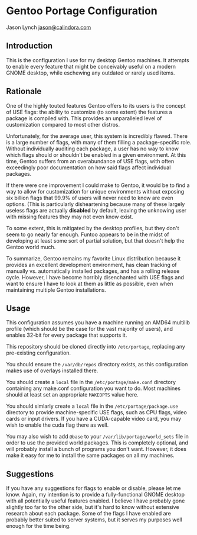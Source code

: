 # Gentoo Portage Configuration

Jason Lynch <jason@calindora.com>

## Introduction

This is the configuration I use for my desktop Gentoo machines. It attempts to
enable every feature that might be conceivably useful on a modern GNOME desktop,
while eschewing any outdated or rarely used items.

## Rationale

One of the highly touted features Gentoo offers to its users is the concept of
USE flags: the ability to customize (to some extent) the features a package is
compiled with. This provides an unparalleled level of customization compared to
most other distros.

Unfortunately, for the average user, this system is incredibly flawed. There is
a large number of flags, with many of them filling a package-specific role.
Without individually auditing each package, a user has no way to know which
flags should or shouldn't be enabled in a given environment. At this time,
Gentoo suffers from an overabundance of USE flags, with often exceedingly poor
documentation on how said flags affect individual packages.

If there were one improvement I could make to Gentoo, it would be to find a way
to allow for customization for unique environments without exposing six billion
flags that 99.9% of users will never need to know are even options. (This is
particularly disheartening because many of these largely useless flags are
actually **disabled** by default, leaving the unknowing user with missing
features they may not even know exist.

To some extent, this is mitigated by the desktop profiles, but they don't seem
to go nearly far enough. Funtoo appears to be in the midst of developing at
least some sort of partial solution, but that doesn't help the Gentoo world
much.

To summarize, Gentoo remains my favorite Linux distribution because it provides
an excellent development environment, has clean tracking of manually vs.
automatically installed packages, and has a rolling release cycle. However, I
have become horribly disenchanted with USE flags and want to ensure I have to
look at them as little as possible, even when maintaining multiple Gentoo
installations.

## Usage

This configuration assumes you have a machine running an AMD64 multilib profile
(which should be the case for the vast majority of users), and enables 32-bit
for every package that supports it.

This repository should be cloned directly into `/etc/portage`, replacing any
pre-existing configuration.

You should ensure the `/var/db/repos` directory exists, as this configuration
makes use of overlays installed there.

You should create a `local` file in the `/etc/portage/make.conf` directory
containing any make.conf configuration you want to do. Most machines should at
least set an appropriate `MAKEOPTS` value here.

You should simlarly create a `local` file in the `/etc/portage/package.use`
directory to provide machine-specific USE flags, such as CPU flags, video cards
or input drivers. If you have a CUDA-capable video card, you may wish to
enable the cuda flag there as well.

You may also wish to add `@base` to your `/var/lib/portage/world_sets` file in
order to use the provided world packages. This is completely optional, and will
probably install a bunch of programs you don't want. However, it does make it
easy for me to install the same packages on all my machines.

## Suggestions

If you have any suggestions for flags to enable or disable, please let me know.
Again, my intention is to provide a fully-functional GNOME desktop with all
potentially useful features enabled. I believe I have probably gone slightly too
far to the other side, but it's hard to know without extensive research about
each package. Some of the flags I have enabled are probably better suited to
server systems, but it serves my purposes well enough for the time being.
